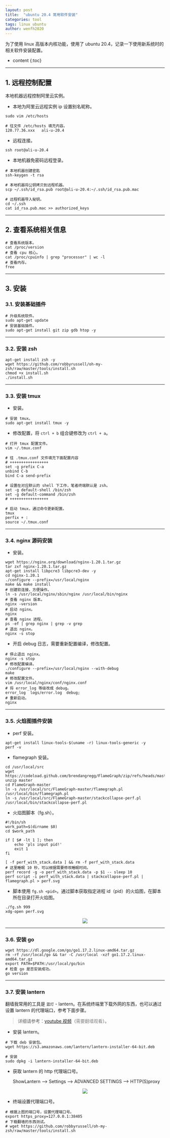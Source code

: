 ```yaml
---
layout: post
title:  "ubuntu 20.4 常用软件安装"
categories: tool
tags: linux ubuntu
author: wenfh2020
---
```


为了使用 linux 高版本内核功能，使用了 ubuntu 20.4，记录一下使用新系统时的相关软件安装配置。




* content
{:toc}

---

## 1. 远程控制配置

本地机器远程控制阿里云实例。

* 本地为阿里云远程实例 ip 设置别名昵称。

```shell
sudo vim /etc/hosts

# 往文件 /etc/hosts 填充内容。
120.77.36.xxx   ali-u-20.4
```

* 远程连接。

```shell
ssh root@ali-u-20.4
```

* 本地机器免密码远程登录。

```shell
# 本地机器创建密匙
ssh-keygen -t rsa

# 本地机器将公钥拷贝到远程机器。
scp ~/.ssh/id_rsa.pub root@ali-u-20.4:~/.ssh/id_rsa.pub.mac

# 远程机器导入秘钥。
cd ~/.ssh
cat id_rsa.pub.mac >> authorized_keys
```

---

## 2. 查看系统相关信息

```shell
# 查看系统版本。
cat /proc/version
# 查看 cpu 核心。
cat /proc/cpuinfo | grep "processor" | wc -l
# 查看内存。
free
```

---

## 3. 安装

### 3.1. 安装基础插件

```shell
# 升级系统软件。
sudo apt-get update
# 安装基础插件。
sudo apt-get install git zip gdb htop -y
```

---

### 3.2. 安装 zsh

```shell
apt-get install zsh -y
wget https://github.com/robbyrussell/oh-my-zsh/raw/master/tools/install.sh
chmod +x install.sh
./install.sh
```

---

### 3.3. 安装 tmux

* 安装。

```shell
# 安装 tmux。
sudo apt-get install tmux -y
```

* 修改配置，将 `ctrl + b` 组合键修改为 `ctrl + a`。

```shell
# 打开 tmux 配置文件。
vim ~/.tmux.conf

# 往 .tmux.conf 文件填充下面配置内容
# +++++++++++++++++
set -g prefix C-a
unbind C-b
bind C-a send-prefix

# 设置在对应默认的 shell 下工作，笔者终端默认是 zsh。
set -g default-shell /bin/zsh
set -g default-command /bin/zsh
# +++++++++++++++++

# 启动 tmux，通过命令更新配置。
tmux
perfix + :
source ~/.tmux.conf
```

---

### 3.4. nginx 源码安装

* 安装。

```shell
wget https://nginx.org/download/nginx-1.20.1.tar.gz
tar zxf nginx-1.20.1.tar.gz
apt-get install libpcre3 libpcre3-dev -y
cd nginx-1.20.1
./configure --prefix=/usr/local/nginx
make && make install
# 创建软连接，方便操作。
ln -s /usr/local/nginx/sbin/nginx /usr/local/bin/nginx
# 查看 nginx 版本。
nginx -version
# 启动 nginx。
nginx
# 查看 nginx 进程。
ps -ef | grep nginx | grep -v grep
# 退出 nginx。
nginx -s stop
```

* 开启 debug 日志，需要重新配置编译，修改配置。

```shell
# 停止退出 nginx。
nginx -s stop
# 修改配置编译。
./configure --prefix=/usr/local/nginx --with-debug
make
# 修改配置文件。
vim /usr/local/nginx/conf/nginx.conf
# 将 error_log 等级改成 debug。
error_log  logs/error.log  debug;
# 重新启动。
nginx
```

---

### 3.5. 火焰图插件安装

* perf 安装。

```shell
apt-get install linux-tools-$(uname -r) linux-tools-generic -y
perf -v
```

* flamegraph 安装。

```shell
cd /usr/local/src
wget https://codeload.github.com/brendangregg/FlameGraph/zip/refs/heads/master
unzip master
cd FlameGraph-master
ln -s /usr/local/src/FlameGraph-master/flamegraph.pl /usr/local/bin/flamegraph.pl
ln -s /usr/local/src/FlameGraph-master/stackcollapse-perf.pl /usr/local/bin/stackcollapse-perf.pl
```

* 火焰图脚本（fg.sh）。

```shell
#!/bin/sh
work_path=$(dirname $0)
cd $work_path

if [ $# -lt 1 ]; then
    echo 'pls input pid!'
    exit 1
fi

[ -f perf_with_stack.data ] && rm -f perf_with_stack.data
# 这里睡眠 10 秒，可以根据需要修改睡眠时间。
perf record -g -o perf_with_stack.data -p $1 -- sleep 10
perf script -i perf_with_stack.data | stackcollapse-perf.pl | flamegraph.pl > perf.svg
```

* 脚本使用 `fg.sh <pid>`。通过脚本获取指定进程 id（pid）的火焰图，在脚本所在目录打开火焰图。

```shell
./fg.sh 999
xdg-open perf.svg
```

<div align=center><img src="/images/2021-10-21-13-31-54.png" data-action="zoom"/></div>

---

### 3.6. 安装 go

```shell
wget https://dl.google.com/go/go1.17.2.linux-amd64.tar.gz
rm -rf /usr/local/go && tar -C /usr/local -xzf go1.17.2.linux-amd64.tar.gz
export PATH=$PATH:/usr/local/go/bin
# 检查 go 是否安装成功。
go version
```

---

### 3.7. 安装 lantern

翻墙我常用的工具是 `蓝灯` - lantern。在系统终端里下载外网的东西，也可以通过设置 lantern 的代理端口，参考下面步骤。

> 详细请参考：[youtube 视频](https://www.youtube.com/watch?v=uRfZqjpxarM)（<font color=gray>需要翻墙观看</font>）。

* 安装 lantern。

```shell
# 下载 deb 安装包。
wget https://s3.amazonaws.com/lantern/lantern-installer-64-bit.deb

# 安装
sudo dpkg -i lantern-installer-64-bit.deb
```

* 获取 lantern 的 http 代理端口号。
  
  ShowLantern --> Settings --> ADVANCED SETTINGS --> HTTP(S)proxy

<div align=center><img src="/images/2021-10-28-15-00-23.png" data-action="zoom"/></div>

* 终端设置代理端口号。

```shell
# 根据上图的端口号，设置代理端口号。
export https_proxy=127.0.0.1:38405
# 下载翻墙的东西测试。
# wget https://github.com/robbyrussell/oh-my-zsh/raw/master/tools/install.sh
```
